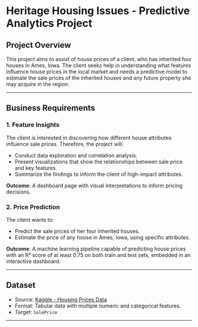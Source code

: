 
# Heritage Housing Issues - Predictive Analytics Project

## Project Overview

This project aims to assist of house prices of  a client, who has inherited four houses in Ames, Iowa. The client seeks help in understanding what features influence house prices in the local market and needs a predictive model to estimate the sale prices of the inherited houses and any future property she may acquire in the region.

---

## Business Requirements

### 1. Feature Insights
The client is interested in discovering how different house attributes influence sale prices. Therefore, the project will:
- Conduct data exploration and correlation analysis.
- Present visualizations that show the relationships between sale price and key features.
- Summarize the findings to inform the client of high-impact attributes.

**Outcome**: A dashboard page with visual interpretations to inform pricing decisions.

### 2. Price Prediction
The client wants to:
- Predict the sale prices of her four inherited houses.
- Estimate the price of any house in Ames, Iowa, using specific attributes.

**Outcome**: A machine learning pipeline capable of predicting house prices with an R² score of at least 0.75 on both train and test sets, embedded in an interactive dashboard.

---

## Dataset
- Source: [Kaggle - Housing Prices Data](https://www.kaggle.com/codeinstitute/housing-prices-data)
- Format: Tabular data with multiple numeric and categorical features.
- Target: `SalePrice`

---

